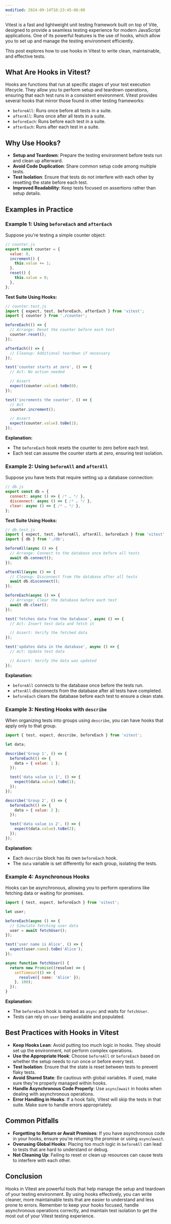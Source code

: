 ```yaml
---
modified: 2024-09-14T10:23:45-06:00
---
```


Vitest is a fast and lightweight unit testing framework built on top of Vite, designed to provide a seamless testing experience for modern JavaScript applications. One of its powerful features is the use of hooks, which allow you to set up and manage the testing environment efficiently.

This post explores how to use hooks in Vitest to write clean, maintainable, and effective tests.

## What Are Hooks in Vitest?

Hooks are functions that run at specific stages of your test execution lifecycle. They allow you to perform setup and teardown operations, ensuring that each test runs in a consistent environment. Vitest provides several hooks that mirror those found in other testing frameworks:

- `beforeAll`: Runs once before all tests in a suite.
- `afterAll`: Runs once after all tests in a suite.
- `beforeEach`: Runs before each test in a suite.
- `afterEach`: Runs after each test in a suite.

## Why Use Hooks?

- **Setup and Teardown**: Prepare the testing environment before tests run and clean up afterward.
- **Avoid Code Duplication**: Share common setup code among multiple tests.
- **Test Isolation**: Ensure that tests do not interfere with each other by resetting the state before each test.
- **Improved Readability**: Keep tests focused on assertions rather than setup details.

## Examples in Practice

### Example 1: Using `beforeEach` and `afterEach`

Suppose you're testing a simple counter object:

```javascript
// counter.js
export const counter = {
  value: 0,
  increment() {
    this.value += 1;
  },
  reset() {
    this.value = 0;
  },
};
```

**Test Suite Using Hooks:**

```javascript
// counter.test.js
import { expect, test, beforeEach, afterEach } from 'vitest';
import { counter } from './counter';

beforeEach(() => {
  // Arrange: Reset the counter before each test
  counter.reset();
});

afterEach(() => {
  // Cleanup: Additional teardown if necessary
});

test('counter starts at zero', () => {
  // Act: No action needed

  // Assert
  expect(counter.value).toBe(0);
});

test('increments the counter', () => {
  // Act
  counter.increment();

  // Assert
  expect(counter.value).toBe(1);
});
```

**Explanation:**

- The `beforeEach` hook resets the counter to zero before each test.
- Each test can assume the counter starts at zero, ensuring test isolation.

### Example 2: Using `beforeAll` and `afterAll`

Suppose you have tests that require setting up a database connection:

```javascript
// db.js
export const db = {
  connect: async () => { /* … */ },
  disconnect: async () => { /* … */ },
  clear: async () => { /* … */ },
};
```

**Test Suite Using Hooks:**

```javascript
// db.test.js
import { expect, test, beforeAll, afterAll, beforeEach } from 'vitest';
import { db } from './db';

beforeAll(async () => {
  // Arrange: Connect to the database once before all tests
  await db.connect();
});

afterAll(async () => {
  // Cleanup: Disconnect from the database after all tests
  await db.disconnect();
});

beforeEach(async () => {
  // Arrange: Clear the database before each test
  await db.clear();
});

test('fetches data from the database', async () => {
  // Act: Insert test data and fetch it

  // Assert: Verify the fetched data
});

test('updates data in the database', async () => {
  // Act: Update test data

  // Assert: Verify the data was updated
});
```

**Explanation:**

- `beforeAll` connects to the database once before the tests run.
- `afterAll` disconnects from the database after all tests have completed.
- `beforeEach` clears the database before each test to ensure a clean state.

### Example 3: Nesting Hooks with `describe`

When organizing tests into groups using `describe`, you can have hooks that apply only to that group.

```javascript
import { test, expect, describe, beforeEach } from 'vitest';

let data;

describe('Group 1', () => {
  beforeEach(() => {
    data = { value: 1 };
  });

  test('data value is 1', () => {
    expect(data.value).toBe(1);
  });
});

describe('Group 2', () => {
  beforeEach(() => {
    data = { value: 2 };
  });

  test('data value is 2', () => {
    expect(data.value).toBe(2);
  });
});
```

**Explanation:**

- Each `describe` block has its own `beforeEach` hook.
- The `data` variable is set differently for each group, isolating the tests.

### Example 4: Asynchronous Hooks

Hooks can be asynchronous, allowing you to perform operations like fetching data or waiting for promises.

```javascript
import { test, expect, beforeEach } from 'vitest';

let user;

beforeEach(async () => {
  // Simulate fetching user data
  user = await fetchUser();
});

test('user name is Alice', () => {
  expect(user.name).toBe('Alice');
});

async function fetchUser() {
  return new Promise((resolve) => {
    setTimeout(() => {
      resolve({ name: 'Alice' });
    }, 100);
  });
}
```

**Explanation:**

- The `beforeEach` hook is marked as `async` and waits for `fetchUser`.
- Tests can rely on `user` being available and populated.

## Best Practices with Hooks in Vitest

- **Keep Hooks Lean**: Avoid putting too much logic in hooks. They should set up the environment, not perform complex operations.
- **Use the Appropriate Hook**: Choose `beforeAll` or `beforeEach` based on whether the setup needs to run once or before every test.
- **Test Isolation**: Ensure that the state is reset between tests to prevent flaky tests.
- **Avoid Shared State**: Be cautious with global variables. If used, make sure they're properly managed within hooks.
- **Handle Asynchronous Code Properly**: Use `async`/`await` in hooks when dealing with asynchronous operations.
- **Error Handling in Hooks**: If a hook fails, Vitest will skip the tests in that suite. Make sure to handle errors appropriately.

## Common Pitfalls

- **Forgetting to Return or Await Promises**: If you have asynchronous code in your hooks, ensure you're returning the promise or using `async`/`await`.
- **Overusing Global Hooks**: Placing too much logic in `beforeAll` can lead to tests that are hard to understand or debug.
- **Not Cleaning Up**: Failing to reset or clean up resources can cause tests to interfere with each other.

## Conclusion

Hooks in Vitest are powerful tools that help manage the setup and teardown of your testing environment. By using hooks effectively, you can write cleaner, more maintainable tests that are easier to understand and less prone to errors. Remember to keep your hooks focused, handle asynchronous operations correctly, and maintain test isolation to get the most out of your Vitest testing experience.
